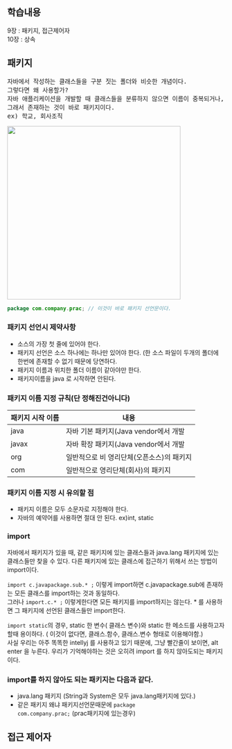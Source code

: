 ## 학습내용
9장 : 패키지, 접근제어자 <br>
10장 : 상속

## 패키지
<pre>
자바에서 작성하는 클래스들을 구분 짓는 폴더와 비슷한 개념이다.
그렇다면 왜 사용할가?
자바 애플리케이션을 개발할 때 클래스들을 분류하지 않으면 이름이 중복되거나, 어떤 클래스가 어떤 일을 하는지 혼동되는 일이 발생한다.
그래서 존재하는 것이 바로 패키지이다. 
ex) 학교, 회사조직
</pre>

<img src="https://img1.daumcdn.net/thumb/R1280x0/?scode=mtistory2&fname=https%3A%2F%2Fblog.kakaocdn.net%2Fdn%2FbXu11o%2FbtqRwaqG86L%2FuzdHgz2rdK7w93gZn79vkk%2Fimg.png" width="400">


```java
package com.company.prac; // 이것이 바로 패키지 선언문이다.
```

### 패키지 선언시 제약사항
- 소스의 가장 첫 줄에 있어야 한다.
- 패키지 선언은 소스 하나에는 하나만 있어야 한다. (한 소스 파일이 두개의 폴더에 한번에 존재할 수 없기 때문에 당연하다.
- 패키지 이름과 위치한 폴더 이름이 같아야만 한다.
- 패키지이름을 java 로 시작하면 안된다.

### 패키지 이름 지정 규칙(단 정해진건아니다)
|패키지 시작 이름|내용|
|------|---|
|java|자바 기본 패키지(Java vendor에서 개발|
|javax|자바 확장 패키지(Java vendor에서 개발|
|org|일반적으로 비 영리단체(오픈소스)의 패키지|
|com|일반적으로 영리단체(회사)의 패키지|

### 패키지 이름 지정 시 유의할 점
- 패키지 이름은 모두 소문자로 지정해야 한다.
- 자바의 예약어를 사용하면 절대 안 된다. ex)int, static 

### import
자바에서 패키지가 있을 때, 같은 패키지에 있는 클래스들과 java.lang 패키지에 있는 클래스들만 찾을 수 있다.
다른 패키지에 있는 클래스에 접근하기 위해서 쓰는 방법이 import이다.

<code>import c.javapackage.sub.* ;</code>
이렇게 import하면 c.javapackage.sub에 존재하는 모든 클래스를 import하는 것과 동일하다. <br>
그러나 <code>import.c.* ;</code> 이렇게한다면 모든 패키지를 import하지는 않는다. * 를 사용하면 그 패키지에 선언된 클래스들만 import한다.

<code>import static</code>의 경우, static 한 변수( 클래스 변수)와 static 한 메소드를 사용하고자 할때 용이하다. ( 이것이 없다면, 클래스.함수, 클래스.변수 형태로 이용해야함.)<br>
사실 우리는 아주 똑똑한 intellyj 를 사용하고 있기 때문에, 그냥 빨간줄이 보이면, alt enter 을 누른다. 우리가 기억해야하는 것은 오히려 import 를 하지 않아도되는 패키지이다.

### import를 하지 않아도 되는 패키지는 다음과 같다.
- java.lang 패키지 (String과 System은 모두 java.lang패키지에 있다.)
- 같은 패키지 왜냐 패키지선언문때문에 <code>package com.company.prac;</code> (prac패키지에 있는경우)

## 접근 제어자


